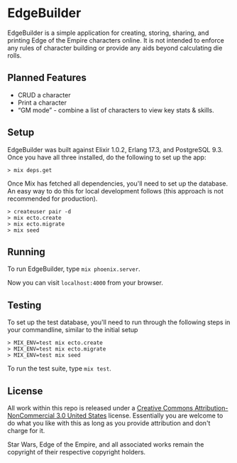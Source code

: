 # EdgeBuilder

EdgeBuilder is a simple application for creating, storing, sharing, and printing Edge of the Empire characters online. It is not intended to enforce any rules of character building or provide any aids beyond calculating die rolls.

## Planned Features

* CRUD a character
* Print a character
* “GM mode” - combine a list of characters to view key stats & skills.

## Setup

EdgeBuilder was built against Elixir 1.0.2, Erlang 17.3, and PostgreSQL 9.3. Once you have all three installed, do the following to set up the app:

```
> mix deps.get
```

Once Mix has fetched all dependencies, you'll need to set up the database. An easy way to do this for local development follows (this approach is not recommended for production).

```
> createuser pair -d
> mix ecto.create
> mix ecto.migrate
> mix seed
```

## Running

To run EdgeBuilder, type `mix phoenix.server`.

Now you can visit `localhost:4000` from your browser.

## Testing
To set up the test database, you'll need to run through the following steps in your commandline, similar to the initial setup
```
> MIX_ENV=test mix ecto.create
> MIX_ENV=test mix ecto.migrate
> MIX_ENV=test mix seed
```

To run the test suite, type `mix test`.

## License

All work within this repo is released under a [Creative Commons Attribution-NonCommercial 3.0 United States](https://creativecommons.org/licenses/by-nc/3.0/us/) license. Essentially you are welcome to do what you like with this as long as you provide attribution and don't charge for it.

Star Wars, Edge of the Empire, and all associated works remain the copyright of their respective copyright holders.
